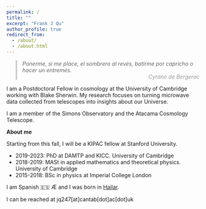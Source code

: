 ```yaml
---
permalink: /
title: ""
excerpt: "Frank J Qu"
author_profile: true
redirect_from: 
  - /about/
  - /about.html
---
```


<blockquote style="font-style: italic; border-left: 4px solid #ccc; padding-left: 1em; color: #666;">
  Ponerme, si me place, el sombrero al revés, batirme por capricho o hacer un entremés.
  <cite style="display: block; text-align: right; color: #999;"> Cyrano de Bergerac</cite>
</blockquote>


I am a Postdoctoral Fellow in cosmology at the University of Cambridge working with Blake Sherwin. 
My research focuses on turning microwave data collected from telescopes into insights about our Universe.

I am a member of the Simons Observatory and the Atacama Cosmology Telescope.

**About me**

Starting from this fall, I will be a KIPAC fellow at Stanford University.


* 2019-2023: PhD at DAMTP and KICC. University of Cambridge
* 2018-2019: MASt in applied mathematics and theoretical physics. University of Cambridge
* 2015-2018: BSc in physics at Imperial College London

I am Spanish 🇪🇸 Æ and I was born in [Hailar](https://en.wikipedia.org/wiki/Hailar_District).

I can be reached at jq247[at]cantab[dot]ac[dot]uk





